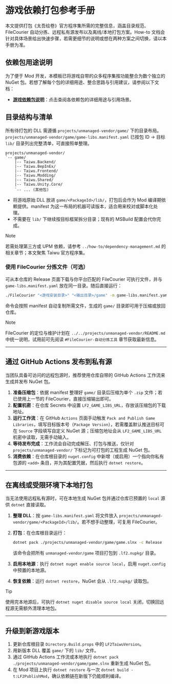 # 游戏依赖打包参考手册

本文提供打包《太吾绘卷》官方程序集所需的完整信息，涵盖目录规范、FileCourier 自动分拣、远程私有源发布以及离线/本地打包方案。How-to 文档会针对具体场景给出快速步骤，若需更细节的说明或想在两种方案之间切换，请以本手册为准。

## 依赖包用途说明

为了便于 Mod 开发，本模板已将游戏自带的众多程序集按功能整合为数个独立的 NuGet 包。若想了解每个包的详细用途、整合思路与引用建议，请参阅以下文档：

- **[游戏依赖包说明](./game-dependencies.md)**：点击查阅各依赖包的详细用途与引用场景。

## 目录结构与清单

所有待打包的 DLL 需遵循 `projects/unmanaged-vendor/game/` 下的目录布局。`projects/unmanaged-vendor/game/game-libs.manifest.yaml` 已按包 ID → 目标 `lib/` 目录列出完整清单，可直接照单整理。

```text
projects/unmanaged-vendor/
`-- game/
    |-- Taiwu.Backend/
    |-- Taiwu.BepInEx/
    |-- Taiwu.Frontend/
    |-- Taiwu.Modding/
    |-- Taiwu.Shared/
    |-- Taiwu.Unity.Core/
    `-- ... (其他包)
```

- 将游戏原始 DLL 放进 `game/<PackageId>/lib/`，打包后会作为 Mod 编译期依赖提供。manifest 为这一布局的机器可读版本，适合用来校对或脚本化处理。
- 不需要在 `lib/` 下继续按目标框架拆分目录；现有的 MSBuild 配置会代你完成。

> [!NOTE]
> 若需处理第三方或 UPM 依赖，请参考 `../how-to/dependency-management.md` 的相关章节；本文聚焦 Taiwu 官方程序集。

### 使用 FileCourier 分拣文件（可选）

可从本仓库的 Release 页面下载与你平台匹配的 FileCourier 可执行文件，并与 `game-libs.manifest.yaml` 放在同一目录。随后直接运行：

```bash
./FileCourier "<游戏安装目录>" "<输出目录>/game" -m game-libs.manifest.yaml
```

命令会按照 manifest 自动复制所需文件，生成的 `game/` 目录即可用于压缩或放回仓库。

> [!NOTE]
> FileCourier 的定位与维护计划在 `../../projects/unmanaged-vendor/README.md` 中统一说明，试用前可先阅读 `#FileCourier-自动分拣工具` 章节获取最新信息。

---

## 通过 GitHub Actions 发布到私有源

当团队具备可访问的远程包源时，推荐使用仓库自带的 GitHub Actions 工作流来生成并发布 NuGet 包。

1. **准备压缩包**：依据 manifest 整理好 `game/` 目录后压缩为单个 `.zip` 文件；若已使用上一节的 FileCourier，直接压缩输出即可。
2. **配置机密**：在仓库 Secrets 中设置 `LF2_GAME_LIBS_URL`，存放该压缩包的下载地址。
3. **运行工作流**：在 GitHub `Actions` 页面手动触发 `Pack and Publish Game Libraries`，填写目标版本号（`Package Version`），若需覆盖默认推送目标可在 `Source` 字段填写自定义 NuGet 源；压缩包地址会从 `LF2_GAME_LIBS_URL` 机密中读取，无需手动输入。
4. **等待发布完成**：工作流会自动完成解压、打包与推送，仅针对 `projects/unmanaged-vendor/` 下标记为可打包的工程生成 NuGet 包。
5. **消费依赖**：在仓库根目录的 `nuget.config` 中新增（或启用）一个指向你私有包源的 `<add>` 条目，并为其配置凭据，然后执行 `dotnet restore`。

---

## 在离线或受限环境下本地打包

当无法使用远程私有源时，可在本地生成 NuGet 包并通过仓库已预置的 `local` 源供 `dotnet` 直接读取。

1. **整理 DLL**：按 `game-libs.manifest.yaml` 将文件放入 `projects/unmanaged-vendor/game/<PackageId>/lib/`。若不想手动整理，可复用 FileCourier。
2. **打包**：在仓库根目录运行：

   ```bash
   dotnet pack ./projects/unmanaged-vendor/game/game.slnx -c Release
   ```

   该命令会把所有 `unmanaged-vendor/game` 项目打包到 `.lf2.nupkg/` 目录。

3. **启用本地源**：执行 `dotnet nuget enable source local`，启用 `nuget.config` 中预置的本地源。
4. **恢复依赖**：运行 `dotnet restore`，NuGet 会从 `.lf2.nupkg/` 读取包。

> [!TIP]
> 使用完本地源后，可执行 `dotnet nuget disable source local` 关闭，切换回远程源无需额外清理本地包。

---

## 升级到新游戏版本

1. 更新仓库根目录 `Directory.Build.props` 中的 `LF2TaiwuVersion`。
2. 用新版本 DLL 覆盖 `game/` 下的 `lib/` 文件。
3. 通过 GitHub Actions 工作流或本地执行 `dotnet pack ./projects/unmanaged-vendor/game/game.slnx` 重新生成 NuGet 包。
4. 在 Mod 项目上执行 `dotnet restore` 与一次 `dotnet build -t:LF2PublishMod`，确认依赖链在新版下仍能顺利编译。
